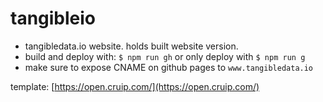 # tangibleio

-   tangibledata.io website. holds built website version.
-   build and deploy with: `$ npm run gh` or only deploy with `$ npm run g`
-   make sure to expose CNAME on github pages to `www.tangibledata.io`

template: [https://open.cruip.com/](https://open.cruip.com/)
